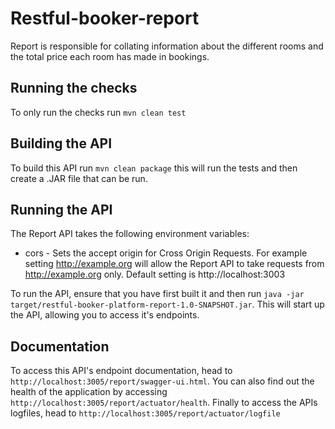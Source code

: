 # Restful-booker-report

Report is responsible for collating information about the different rooms and the total price each room has made in bookings.

## Running the checks

To only run the checks run ```mvn clean test```

## Building the API

To build this API run ```mvn clean package``` this will run the tests and then create a .JAR file that can be run.

## Running the API

The Report API takes the following environment variables:

* cors - Sets the accept origin for Cross Origin Requests. For example setting http://example.org will allow the Report API to take requests from http://example.org only. Default setting is http://localhost:3003

To run the API, ensure that you have first built it and then run ```java -jar target/restful-booker-platform-report-1.0-SNAPSHOT.jar```. This will start up the API, allowing you to access it's endpoints.

## Documentation

To access this API's endpoint documentation, head to ```http://localhost:3005/report/swagger-ui.html```. You can also find out the health of the application by accessing ```http://localhost:3005/report/actuator/health```. Finally to access the APIs logfiles, head to ```http://localhost:3005/report/actuator/logfile```